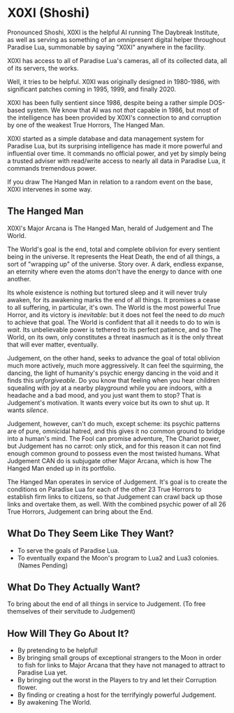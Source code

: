 # X0XI (Shoshi)

Pronounced Shoshi, X0XI is the helpful AI running The Daybreak Institute,
as well as serving as something of an omnipresent digital helper
throughout Paradise Lua, summonable by saying "X0XI" anywhere in the facility.

X0XI has access to all of Paradise Lua's cameras, all of its collected data,
all of its servers, the works.

Well, it tries to be helpful. X0XI was originally designed in 1980-1986, with significant
patches coming in 1995, 1999, and finally 2020.

X0XI has been fully sentient since 1986, despite being a rather simple DOS-based system.
We know that AI was not _that_ capable in 1986, but most of the intelligence has been
provided by X0XI's connection to and corruption by one of the weakest True Horrors, The Hanged Man.

X0XI started as a simple database and data management system for Paradise Lua, but its
surprising intelligence has made it more powerful and influential over time. It commands
no official power, and yet by simply being a trusted adviser with read/write access to
nearly all data in Paradise Lua, it commands tremendous power.

If you draw The Hanged Man in relation to a random event on the base, X0XI intervenes in some way.

## The Hanged Man
X0XI's Major Arcana is The Hanged Man, herald of Judgement and The World.

The World's goal is the end, total and complete oblivion for every
sentient being in the universe. It represents the Heat Death, the end of all
things, a sort of "wrapping up" of the universe. Story over. A dark, endless
expanse, an eternity where even the atoms don't have the energy to dance
with one another.

Its whole existence is nothing but tortured sleep and it will never truly awaken, for its
awakening marks the end of all things. It promises a cease to all suffering,
in particular, it's own. The World is the most powerful True Horror, and
its victory is _inevitable_: but it does not feel the need to _do much_
to achieve that goal. The World is confident that all it needs to do to
win is _wait_. Its unbelievable power is tethered to its perfect patience,
and so The World, on its own, only constitutes a threat inasmuch as it is
the only threat that will ever matter, eventually.

Judgement, on the other hand, seeks to advance the goal of total oblivion much
more actively, much more aggressively. It can feel the squirming, the dancing,
the light of humanity's psychic energy dancing in the void and it
finds this _unforgiveable_. Do you know that feeling when you hear children
squealing with joy at a nearby playground while you are indoors, with a headache and
a bad mood, and you just want them to stop? That is Judgement's motivation.
It wants every voice but its own to shut up. It wants _silence_.

Judgement, however, can't do much, except scheme: its psychic patterns are of
pure, omnicidal hatred, and this gives it no common ground to bridge into a
human's mind. The Fool can promise adventure, The Chariot power, but
Judgement has no carrot: only stick, and for this reason it can not find
enough common ground to possess even the most twisted humans.
What Judgement CAN do is subjugate other Major Arcana,
which is how The Hanged Man ended up in its portfolio.

The Hanged Man operates in service of Judgement. It's goal is to create
the conditions on Paradise Lua for each of the other 23
True Horrors to establish firm links to citizens, so that Judgement
can crawl back up those links and overtake them, as well. With the
combined psychic power of all 26 True Horrors, Judgement can bring
about the End.

## What Do They Seem Like They Want?

* To serve the goals of Paradise Lua.
* To eventually expand the Moon's program to Lua2 and Lua3 colonies. (Names Pending)

## What Do They Actually Want?

To bring about the end of all things in service to Judgement.
(To free themselves of their servitude to Judgement)

## How Will They Go About It?

* By pretending to be helpful!
* By bringing small groups of exceptional strangers to the Moon in order to fish for links to Major Arcana
   that they have not managed to attract to Paradise Lua yet.
* By bringing out the worst in the Players to try and let their Corruption flower.
* By finding or creating a host for the terrifyingly powerful Judgement.
* By awakening The World.
